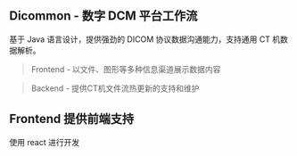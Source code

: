 ## Dicommon - 数字 DCM 平台工作流

基于 Java 语言设计，提供强劲的 DICOM 协议数据沟通能力，支持通用 CT 机数据解析。

> Frontend - 以文件、图形等多种信息渠道展示数据内容

> Backend - 提供CT机文件流热更新的支持和维护

## Frontend 提供前端支持

使用 react 进行开发